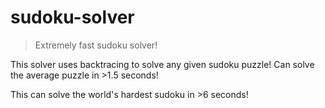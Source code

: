 # sudoku-solver

>Extremely fast sudoku solver!

This solver uses backtracing to solve any given sudoku puzzle! Can solve the average puzzle in >1.5 seconds! 

This can solve the world's hardest sudoku in >6 seconds!
